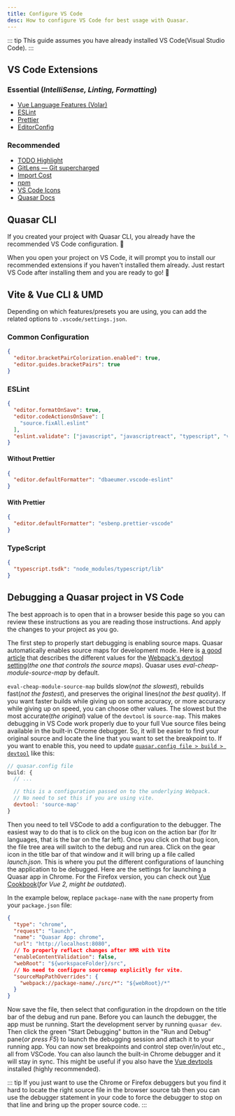 ```yaml
---
title: Configure VS Code
desc: How to configure VS Code for best usage with Quasar.
---
```


::: tip
This guide assumes you have already installed VS Code(Visual Studio Code).
:::

## VS Code Extensions

### Essential (_IntelliSense, Linting, Formatting_)

- [Vue Language Features (Volar)](https://marketplace.visualstudio.com/items?itemName=vue.volar)
- [ESLint](https://marketplace.visualstudio.com/items?itemName=dbaeumer.vscode-eslint)
- [Prettier](https://marketplace.visualstudio.com/items?itemName=esbenp.prettier-vscode)
- [EditorConfig](https://marketplace.visualstudio.com/items?itemName=EditorConfig.EditorConfig)

### Recommended

- [TODO Highlight](https://marketplace.visualstudio.com/items?itemName=wayou.vscode-todo-highlight)
- [GitLens — Git supercharged](https://marketplace.visualstudio.com/items?itemName=eamodio.gitlens)
- [Import Cost](https://marketplace.visualstudio.com/items?itemName=wix.vscode-import-cost)
- [npm](https://marketplace.visualstudio.com/items?itemName=eg2.vscode-npm-script)
- [VS Code Icons](https://marketplace.visualstudio.com/items?itemName=vscode-icons-team.vscode-icons)
- [Quasar Docs](https://marketplace.visualstudio.com/items?itemName=CodeCoaching.quasar-docs)

## Quasar CLI

If you created your project with Quasar CLI, you already have the recommended VS Code configuration. 💪

When you open your project on VS Code, it will prompt you to install our recommended extensions if you haven't installed them already.
Just restart VS Code after installing them and you are ready to go! 🚀

## Vite & Vue CLI & UMD

Depending on which features/presets you are using, you can add the related options to `.vscode/settings.json`.

### Common Configuration

```json
{
  "editor.bracketPairColorization.enabled": true,
  "editor.guides.bracketPairs": true
}
```

### ESLint

```json
{
  "editor.formatOnSave": true,
  "editor.codeActionsOnSave": [
    "source.fixAll.eslint"
  ],
  "eslint.validate": ["javascript", "javascriptreact", "typescript", "vue"]
}
```

#### Without Prettier

```json
{
  "editor.defaultFormatter": "dbaeumer.vscode-eslint"
}
```

#### With Prettier

```json
{
  "editor.defaultFormatter": "esbenp.prettier-vscode"
}
```

### TypeScript

```json
{
  "typescript.tsdk": "node_modules/typescript/lib"
}
```

## Debugging a Quasar project in VS Code

The best approach is to open that in a browser beside this page so you can review these instructions as you are reading those instructions. And apply the changes to your project as you go.

The first step to properly start debugging is enabling source maps. Quasar automatically enables source maps for development mode. Here is [a good article](https://blog.scottlogic.com/2017/11/01/webpack-source-map-options-quick-guide.html) that describes the different values for the [Webpack's devtool setting](https://webpack.js.org/configuration/devtool/)(_the one that controls the source maps_). Quasar uses _eval-cheap-module-source-map_ by default.

`eval-cheap-module-source-map` builds slow(_not the slowest_), rebuilds fast(_not the fastest_), and preserves the original lines(_not the best quality_). If you want faster builds while giving up on some accuracy, or more accuracy while giving up on speed, you can choose other values. The slowest but the most accurate(_the original_) value of the `devtool` is `source-map`. This makes debugging in VS Code work properly due to your full Vue source files being available in the built-in Chrome debugger. So, it will be easier to find your original source and locate the line that you want to set the breakpoint to. If you want to enable this, you need to update [`quasar.config file > build > devtool`](/quasar-cli-webpack/quasar-config-file#property-build) like this:

```js
// quasar.config file
build: {
  // ...

  // this is a configuration passed on to the underlying Webpack.
  // No need to set this if you are using vite.
  devtool: 'source-map'
}
```

Then you need to tell VSCode to add a configuration to the debugger. The easiest way to do that is to click on the bug icon on the action bar (for ltr languages, that is the bar on the far left). Once you click on that bug icon, the file tree area will switch to the debug and run area. Click on the gear icon in the title bar of that window and it will bring up a file called _launch.json_. This is where you put the different configurations of launching the application to be debugged. Here are the settings for launching a Quasar app in Chrome. For the Firefox version, you can check out [Vue Cookbook](https://v2.vuejs.org/v2/cookbook/debugging-in-vscode.html#Launching-the-Application-from-VS-Code)(_for Vue 2, might be outdated_).

In the example below, replace `package-name` with the `name` property from your `package.json` file:

```json
{
  "type": "chrome",
  "request": "launch",
  "name": "Quasar App: chrome",
  "url": "http://localhost:8080",
  // To properly reflect changes after HMR with Vite
  "enableContentValidation": false,
  "webRoot": "${workspaceFolder}/src",
  // No need to configure sourcemap explicitly for vite.
  "sourceMapPathOverrides": {
    "webpack://package-name/./src/*": "${webRoot}/*"
  }
}
```

Now save the file, then select that configuration in the dropdown on the title bar of the debug and run pane. Before you can launch the debugger, the app must be running. Start the development server by running `quasar dev`. Then click the green "Start Debugging" button in the "Run and Debug" pane(_or press F5_) to launch the debugging session and attach it to your running app. You can now set breakpoints and control step over/in/out etc., all from VSCode. You can also launch the built-in Chrome debugger and it will stay in sync. This might be useful if you also have the [Vue devtools](https://chrome.google.com/webstore/detail/vuejs-devtools/nhdogjmejiglipccpnnnanhbledajbpd) installed (highly recommended).

::: tip
If you just want to use the Chrome or Firefox debuggers but you find it hard to locate the right source file in the browser source tab then you can use the debugger statement in your code to force the debugger to stop on that line and bring up the proper source code.
:::
